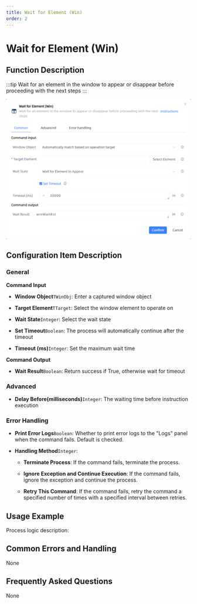```yaml
---
title: Wait for Element (Win)
order: 2
---
```


# Wait for Element (Win)

## Function Description

:::tip 
Wait for an element in the window to appear or disappear before proceeding with the next steps
:::

![Wait for Element (Win)](../../../assets/Wait%20for%20Element%20(Win)_command.png)

## Configuration Item Description

### General

**Command Input**

- **Window Object**`TWinObj`: Enter a captured window object

- **Target Element**`TTarget`: Select the window element to operate on

- **Wait State**`Integer`: Select the wait state

- **Set Timeout**`Boolean`: The process will automatically continue after the timeout

- **Timeout (ms)**`Integer`: Set the maximum wait time


**Command Output**

- **Wait Result**`Boolean`: Return success if True, otherwise wait for timeout

### Advanced

- **Delay Before(milliseconds)**`Integer`: The waiting time before instruction execution

### Error Handling

- **Print Error Logs**`Boolean`: Whether to print error logs to the "Logs" panel when the command fails. Default is checked. 

- **Handling Method**`Integer`:

    - **Terminate Process**: If the command fails, terminate the process.

    - **Ignore Exception and Continue Execution**: If the command fails, ignore the exception and continue the process.

    - **Retry This Command**: If the command fails, retry the command a specified number of times with a specified interval between retries.

## Usage Example

Process logic description:

## Common Errors and Handling

None

## Frequently Asked Questions

None

